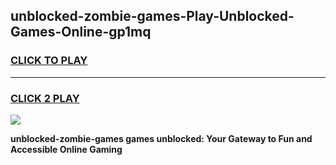 
## unblocked-zombie-games-Play-Unblocked-Games-Online-gp1mq
<h3>
<a href="https://premium76.site?title=unblocked-zombie-games&ref=24A">CLICK TO PLAY</a></h3>
<hr>

<h3>
<a href="https://premium76.site?title=unblocked-zombie-games&ref=24A">CLICK 2 PLAY</a>
  
</h3>

<a href="https://premium76.site?title=unblocked-zombie-games&ref=24A"><img src="https://clearcache.store/games.png"></a>


**unblocked-zombie-games games unblocked: Your Gateway to Fun and Accessible Online Gaming**
